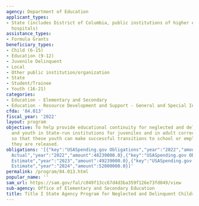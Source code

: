 ```yaml
---
agency: Department of Education
applicant_types:
- State (includes District of Columbia, public institutions of higher education and
  hospitals)
assistance_types:
- Formula Grants
beneficiary_types:
- Child (6-15)
- Education (9-12)
- Juvenile Delinquent
- Local
- Other public institution/organization
- State
- Student/Trainee
- Youth (16-21)
categories:
- Education - Elementary and Secondary
- Education - Resource Development and Support - General and Special Interest Organizations
cfda: '84.013'
fiscal_year: '2022'
layout: program
objective: To help provide educational continuity for neglected and delinquent children
  and youth in State-run institutions for juveniles and in adult correctional institutions,
  so that these youth can make successful transitions to school or employment once
  they are released.
obligations: '[{"key":"USASpending.gov Obligations","year":"2022","amount":46499141.0},{"key":"SAM.gov
  Actual","year":"2022","amount":48239000.0},{"key":"USASpending.gov Obligations","year":"2023","amount":48008025.0},{"key":"SAM.gov
  Estimate","year":"2023","amount":49239000.0},{"key":"USASpending.gov Obligations","year":"2024","amount":0.0},{"key":"SAM.gov
  Estimate","year":"2024","amount":52000000.0}]'
permalink: /program/84.013.html
popular_name: ''
sam_url: https://sam.gov/fal/c049f13cc67d4d3ba359f126e73fd049/view
sub-agency: Office of Elementary and Secondary Education
title: Title I State Agency Program for Neglected and Delinquent Children and Youth
---
```

